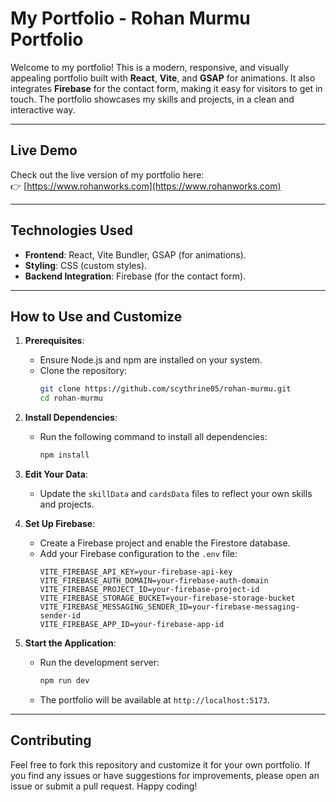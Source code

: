 # My Portfolio - Rohan Murmu Portfolio

Welcome to my portfolio! This is a modern, responsive, and visually appealing portfolio built with **React**, **Vite**, and **GSAP** for animations. It also integrates **Firebase** for the contact form, making it easy for visitors to get in touch. The portfolio showcases my skills and projects, in a clean and interactive way.

---

## Live Demo

Check out the live version of my portfolio here:  
👉 [https://www.rohanworks.com](https://www.rohanworks.com)

---

## Technologies Used

- **Frontend**: React, Vite Bundler, GSAP (for animations).
- **Styling**: CSS (custom styles).
- **Backend Integration**: Firebase (for the contact form).

---

## How to Use and Customize

1. **Prerequisites**:
   - Ensure Node.js and npm are installed on your system.
   - Clone the repository:
     ```bash
     git clone https://github.com/scythrine05/rohan-murmu.git
     cd rohan-murmu
     ```

2. **Install Dependencies**:
   - Run the following command to install all dependencies:
     ```bash
     npm install
     ```

3. **Edit Your Data**:
   - Update the `skillData` and `cardsData` files to reflect your own skills and projects.

4. **Set Up Firebase**:
   - Create a Firebase project and enable the Firestore database.
   - Add your Firebase configuration to the `.env` file:
     ```env
     VITE_FIREBASE_API_KEY=your-firebase-api-key
     VITE_FIREBASE_AUTH_DOMAIN=your-firebase-auth-domain
     VITE_FIREBASE_PROJECT_ID=your-firebase-project-id
     VITE_FIREBASE_STORAGE_BUCKET=your-firebase-storage-bucket
     VITE_FIREBASE_MESSAGING_SENDER_ID=your-firebase-messaging-sender-id
     VITE_FIREBASE_APP_ID=your-firebase-app-id
     ```

5. **Start the Application**:
   - Run the development server:
     ```bash
     npm run dev
     ```
   - The portfolio will be available at `http://localhost:5173`.

---

## Contributing

Feel free to fork this repository and customize it for your own portfolio. If you find any issues or have suggestions for improvements, please open an issue or submit a pull request. Happy coding!
